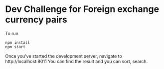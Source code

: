 Dev Challenge for Foreign exchange currency pairs
===============================
To run

```
npm install
npm start

```
Once you've started the development server, navigate to http://localhost:8011
You can find the result and you can sort, search.